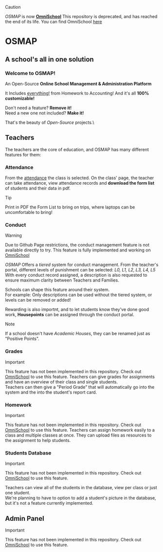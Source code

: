 > [!CAUTION]
> *OSMAP* is now [**OmniSchool**](https://github.com/IlGiorg/OmniSchool)
> This repository is deprecated, and has reached the end of its life.
> You can find OmniSchool [here](https://github.com/IlGiorg/OmniSchool)

# OSMAP
## A school's all in one solution

### Welcome to OSMAP!
An Open-Source **Online School Management & Administration Platform**

It Includes <ins>everything!</ins> from Homework to Accounting! 
And it's all **100% customizable!**

Don't need a feature? **Remove it!**\
Need a new one not included? **Make it!**

That's the beauty of *Open-Source* projects.\

## Teachers

The teachers are the core of education, and OSMAP has many different features for them:
### Attendance

From the [attendance](https://ilgiorg.github.io/osmap/attendance.html) the class is selected.
On the class' page, the teacher can take attendance, view attendance records and **download the form list** of students and their data in pdf.

> [!TIP]
> Print in PDF the Form List to bring on trips, where laptops can be uncomfortable to bring!

### Conduct
> [!WARNING]
> Due to Github Page restrictions, the conduct management feature is not available directly to try. This feature is fully implemented and working on [OmniSchool](https://github.com/IlGiorg/OmniSchool)


*OSMAP* Offers a _tiered_ system for conduct management.
From the teacher's portal, different levels of punishment can be selected: *L0, L1, L2, L3, L4, L5*
With every conduct record assigned, a description is also requested to ensure maximum clarity between Teachers and Families.

Schools can shape this feature around their system.\
For example: Only descriptions can be used without the tiered system, or levels can be removed or added!

Rewarding is also importnt, and to let students know they've done good work, **Housepoints** can be assigned through the conduct portal.

> [!NOTE]
> If a school doesn't have _Academic Houses_, they can be renamed just as "Positive Points".

### Grades
>[!IMPORTANT]
>This feature has not been implemented in this repository. Check out [OmniSchool](https://github.com/IlGiorg/OmniSchool) to use this feature. 
Teachers can give grades for assignments and have an overview of their class and single students.\
Teachers can then give a "Period Grade" that will automatically go into the system and the into the student's report card.

### Homework
>[!IMPORTANT]
>This feature has not been implemented in this repository. Check out [OmniSchool](https://github.com/IlGiorg/OmniSchool) to use this feature. 
Teachers can assign homework easily to a class and multiple classes at once. They can upload files as resources to the assignment to help students.

### Students Database
>[!IMPORTANT]
>This feature has not been implemented in this repository. Check out [OmniSchool](https://github.com/IlGiorg/OmniSchool) to use this feature. 

Teachers can view all of the students in the database, view per class or just one student.\
We're planning to have to option to add a student's picture in the database, but it's not a feature currently implemented.

## Admin Panel
>[!IMPORTANT]
>This feature has not been implemented in this repository. Check out [OmniSchool](https://github.com/IlGiorg/OmniSchool) to use this feature. 

